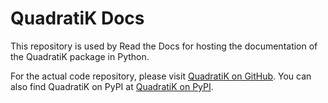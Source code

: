 # QuadratiK Docs
This repository is used by Read the Docs for hosting the documentation of the QuadratiK package in Python. 

For the actual code repository, please visit [QuadratiK on GitHub](https://github.com/rmj3197/QuadratiK). You can also find QuadratiK on PyPI at [QuadratiK on PyPI](https://pypi.org/project/QuadratiK/).
